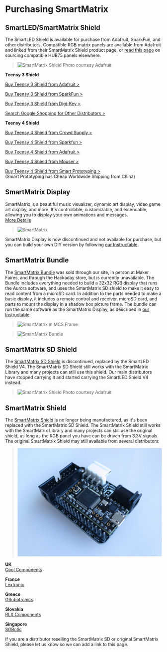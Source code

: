 # Purchasing SmartMatrix

## SmartLED/SmartMatrix Shield

The SmartLED Shield is available for purchase from Adafruit, SparkFun, and other distributors.  Compatible RGB matrix panels are available from Adafruit and linked from their SmartMatrix Shield product page, or [read this page](https://github.com/pixelmatix/SmartMatrix/wiki/HUB75-Panels) on sourcing compatible HUB75 panels elsewhere.
  
> ![SmartMatrix Shield](photos/sdv4isometric.jpg)
> Photo courtesy Adafruit

**Teensy 3 Shield**

[Buy Teensy 3 Shield from Adafruit >](https://www.adafruit.com/products/1902)

[Buy Teensy 3 Shield from SparkFun >](https://www.sparkfun.com/products/15046)

[Buy Teensy 3 Shield from Digi-Key >](http://www.digikey.com/product-search/en?x=0&y=0&lang=en&site=us&keywords=SmartLED%20Shield)

[Search Google Shopping for Other Distributors >](https://www.google.com/search?q=SmartLED+Shield&tbm=shop)

**Teensy 4 Shield**

[Buy Teensy 4 Shield from Crowd Supply >](https://www.crowdsupply.com/pixelmatix/smartled-shield-for-teensy-4)

[Buy Teensy 4 Shield from Sparkfun >](https://www.sparkfun.com/products/17521)

[Buy Teensy 4 Shield from Adafruit >](https://www.adafruit.com/product/4828)

[Buy Teensy 4 Shield from Mouser >](https://www.mouser.com/ProductDetail/Crowd-Supply/CS-SMARTLEDSHDT4V5)

[Buy Teensy 4 Shield from Smart Prototyping >](https://www.smart-prototyping.com/SmartLED-Shield-for-Teensy-4)  
(Smart Prototyping has Cheap Worldwide Shipping from China)

## SmartMatrix Display

SmartMatrix is a beautiful music visualizer, dynamic art display, video game art display, and more. It's controllable, customizable, and extendable, allowing you to display your own animations and messages.  
[More Details](postkick.html)

> ![SmartMatrix](photos/KickStaffPick.jpg)

SmartMatrix Display is now discontinued and not available for purchase, but you can build your own DIY version by following [our Instructable](https://www.instructables.com/id/SmartMatrix-Dynamic-LED-Art-Display/).


## SmartMatrix Bundle

The [SmartMatrix Bundle](http://store.hackaday.com/products/smartmatrix-bundle) was sold through our site, in person at Maker Faires, and through the Hackaday store, but is currently unavailable.   The Bundle includes everything needed to build a 32x32 RGB display that runs the Aurora software, and uses the SmartMatrix SD shield to make it easy to read content from a microSD card.  In addition to the parts needed to make a basic display, it includes a remote control and receiver, microSD card, and parts to mount the display in a shadow box picture frame.  The bundle can run the same software as the SmartMatrix Display, as described in [our Instructable](http://www.instructables.com/id/SmartMatrix-Dynamic-LED-Art-Display/).

> ![SmartMatrix in MCS Frame](photos/Shop/MCSFrameFront.jpg)

> ![SmartMatrix Bundle](photos/Shop/SmartMatrixBundle.jpg)

## SmartMatrix SD Shield

The [SmartMatrix SD Shield](shield-sdv2.html) is discontinued, replaced by the SmartLED Shield V4.  The SmartMatrix SD Shield still works with the SmartMatrix Library and many projects can still use this shield.  Our main distributors have stopped carrying it and started carrying the SmartLED Shield V4 instead.

> ![SmartMatrix Shield](photos/sdv3isometric.jpg)
> Photo courtesy Adafruit

## SmartMatrix Shield

The [SmartMatrix Shield](shield-v1.html) is no longer being manufactured, as it's been replaced with the SmartMatrix SD Shield.  The SmartMatrix Shield still works with the SmartMatrix Library and many projects can still use the original shield, as long as the RGB panel you have can be driven from 3.3V signals.  The original SmartMatrix Shield may still available from several distributors:

> ![SmartMatrix Shield](photos/ProtoIsometric.jpg)
  
**UK**  
[Cool Components](https://www.coolcomponents.co.uk/smartmatrix-shield-for-teensy-3-1.html)

**France**  
[Lextronic](http://www.lextronic.fr/P30184-module-smartmatrix-shield.html)
  
**Greece**  
[GRobotronics](http://grobotronics.com/smartmatrix-shield-for-teensy-3.1.html)

**Slovakia**  
[RLX Components](http://www.rlx.sk/sk/arm-freescale/2919-smartmatrix-shield-for-teensy-31-adafruit-1902.html)

**Singapore**  
[SGBotic](http://www.sgbotic.com/index.php?dispatch=products.view&product_id=1776)

If you are a distributor reselling the SmartMatrix SD or original SmartMatrix Shield, please let us know so we can add a link to this page.  



